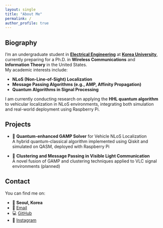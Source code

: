 ```yaml
---
layout: single
title: "About Me"
permalink: /
author_profile: true
---
```


## Biography

I’m an undergraduate student in [**Electrical Engineering**](https://ee.korea.ac.kr/eng) at [**Korea University**](https://korea.edu),  
currently preparing for a Ph.D. in **Wireless Communications** and **Information Theory** in the United States.  
My academic interests include:

- **NLoS (Non-Line-of-Sight) Localization**
- **Message Passing Algorithms (e.g., AMP, Affinity Propagation)**
- **Quantum Algorithms in Signal Processing**

I am currently conducting research on applying the **HHL quantum algorithm** to vehicular localization in NLoS environments, integrating both simulation and real-world deployment using Raspberry Pi.

## Projects

- 📡 **Quantum-enhanced GAMP Solver** for Vehicle NLoS Localization  
  A hybrid quantum-classical algorithm implemented using Qiskit and simulated on QASM, deployed with Raspberry Pi

- 🧠 **Clustering and Message Passing in Visible Light Communication**  
  A novel fusion of GAMP and clustering techniques applied to VLC signal environments (planned)

## Contact

You can find me on:

- 📍 **Seoul, Korea**
- 📧 [Email](mailto:shoreview01@korea.ac.kr)
- 💻 [GitHub](https://github.com/shoreview01)
- 📸 [Instagram](https://instagram.com/byunhaeppy)
